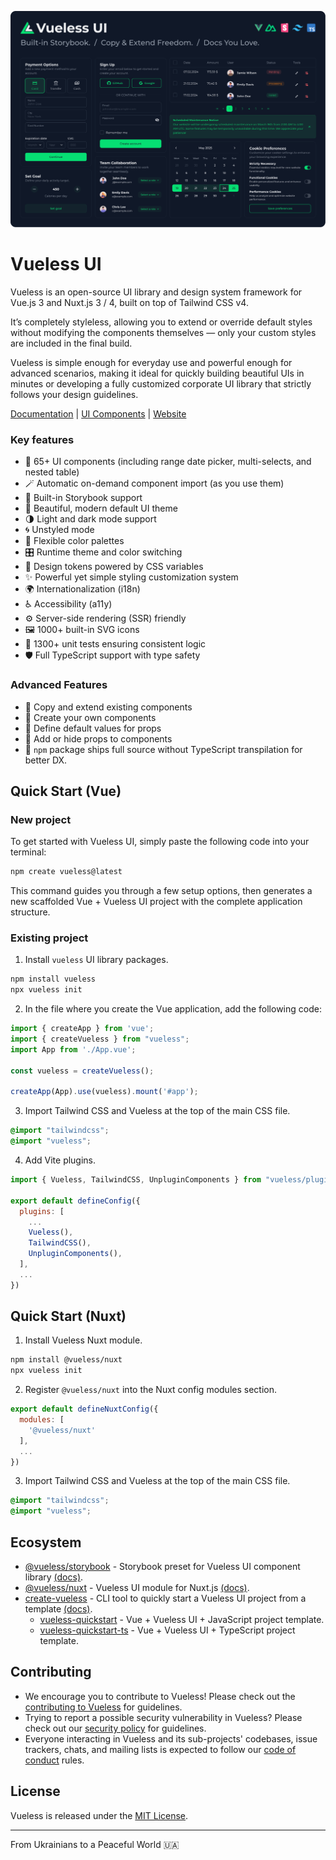 ![vueless-cover.png](public/images/vueless-cover.png)

# Vueless UI

Vueless is an open-source UI library and design system framework for Vue.js 3 and Nuxt.js 3 / 4, built on top of Tailwind CSS v4.

It’s completely styleless, allowing you to extend or override default styles without modifying the components themselves — only your custom styles are included in the final build.

Vueless is simple enough for everyday use and powerful enough for advanced scenarios, making it ideal for quickly building beautiful UIs in minutes or developing a fully customized corporate UI library that strictly follows your design guidelines.

[Documentation](https://docs.vueless.com/) | [UI Components](https://ui.vueless.com/) | [Website](http://vueless.com/)

### Key features

- 🧩 65+ UI components (including range date picker, multi-selects, and nested table)
- 🪄 Automatic on-demand component import (as you use them)
- 📘 Built-in Storybook support
- 🌈 Beautiful, modern default UI theme
- 🌗 Light and dark mode support
- 🌀 Unstyled mode
- 🎨️ Flexible color palettes
- 🎛️ Runtime theme and color switching
- 🧬 Design tokens powered by CSS variables
- ✨ Powerful yet simple styling customization system
- 🌍 Internationalization (i18n)
- ♿️ Accessibility (a11y)
- ⚙️ Server-side rendering (SSR) friendly
- 🖼️ 1000+ built-in SVG icons
- 🧪️ 1300+ unit tests ensuring consistent logic
- 🛡️ Full TypeScript support with type safety

### Advanced Features

- 🧰 Copy and extend existing components
- 🧱 Create your own components
- 🔧️ Define default values for props
- 🔩️ Add or hide props to components
- 🧿 `npm` package ships full source without TypeScript transpilation for better DX.


## Quick Start (Vue)

### New project

To get started with Vueless UI, simply paste the following code into your terminal:

```bash
npm create vueless@latest
```

This command guides you through a few setup options, then generates a new scaffolded Vue + Vueless UI project with the complete application structure.

### Existing project

1. Install `vueless` UI library packages.

```bash
npm install vueless
npx vueless init
```

2. In the file where you create the Vue application, add the following code:
```javascript
import { createApp } from 'vue';
import { createVueless } from "vueless";
import App from './App.vue';

const vueless = createVueless();

createApp(App).use(vueless).mount('#app');
```

3. Import Tailwind CSS and Vueless at the top of the main CSS file.

```scss
@import "tailwindcss";
@import "vueless";
```

4. Add Vite plugins.

```javascript
import { Vueless, TailwindCSS, UnpluginComponents } from "vueless/plugin-vite";

export default defineConfig({
  plugins: [
    ...
    Vueless(),
    TailwindCSS(),
    UnpluginComponents(),
  ],
  ...
})
```

## Quick Start (Nuxt)

1. Install Vueless Nuxt module.

```bash
npm install @vueless/nuxt
npx vueless init
```


2. Register `@vueless/nuxt` into the Nuxt config modules section.
```javascript
export default defineNuxtConfig({
  modules: [
    '@vueless/nuxt'
  ],
  ...
})
```

3. Import Tailwind CSS and Vueless at the top of the main CSS file.

```scss
@import "tailwindcss";
@import "vueless";
```

## Ecosystem

* [@vueless/storybook](https://github.com/vuelessjs/vueless-storybook) - Storybook preset for Vueless UI component library [(docs)](https://docs.vueless.com/installation/storybook).
* [@vueless/nuxt](https://github.com/vuelessjs/vueless-module-nuxt) - Vueless UI module for Nuxt.js [(docs)](https://docs.vueless.com/installation/nuxt).
* [create-vueless](https://github.com/vuelessjs/vueless-create) - CLI tool to quickly start a Vueless UI project from a template [(docs)](https://docs.vueless.com/installation/vue).
  * [vueless-quickstart](https://github.com/vuelessjs/vueless-quickstart) - Vue + Vueless UI + JavaScript project template.
  * [vueless-quickstart-ts](https://github.com/vuelessjs/vueless-quickstart-ts) - Vue + Vueless UI + TypeScript project template.

## Contributing

* We encourage you to contribute to Vueless! Please check out the
[contributing to Vueless](CONTRIBUTING.md) for guidelines.
* Trying to report a possible security vulnerability in Vueless? Please
check out our [security policy](SECURITY.md) for guidelines.
* Everyone interacting in Vueless and its sub-projects' codebases, issue trackers, chats, and mailing lists is expected to follow our [code of conduct](CODE_OF_CONDUCT.md) rules.

## License

Vueless is released under the [MIT License](https://opensource.org/licenses/MIT).

---
From Ukrainians to a Peaceful World 🇺🇦



